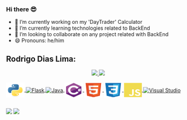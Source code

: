 ### Hi there 😎

- 🔭 I’m currently working on my 'DayTrader' Calculator
- 🌱 I’m currently learning technologies related to BackEnd
- 👯 I’m looking to collaborate on any project related with BackEnd
- 😄 Pronouns: he/him

## Rodrigo Dias Lima: 
<div align="center">
  <a href="https://github.com/rodrigodiaslima1">
  <img height="170em" src="https://github-readme-stats.vercel.app/api?username=rodrigodiaslima1&show_icons=true&theme=algolia&include_all_commits=true&count_private=true"/>
  <img height="170em" src="https://github-readme-stats.vercel.app/api/top-langs/?username=rodrigodiaslima1&layout=compact&langs_count=7&theme=algolia"/>
</div>
  
<div style="display: inline_block"><br>
  <img align="center" alt="Python" height="40" width="50" src="https://raw.githubusercontent.com/devicons/devicon/master/icons/python/python-original.svg">
  <img align="center" alt="Flask" height="40" width="50" src="https://cdn.jsdelivr.net/gh/devicons/devicon/icons/flask/flask-original-wordmark.svg" />
  <img align="center" alt="Java" height="40" width="50" src="https://cdn.jsdelivr.net/gh/devicons/devicon/icons/java/java-original-wordmark.svg" />
  <img align="center" alt="C#" height="40" width="50" src="https://raw.githubusercontent.com/devicons/devicon/master/icons/csharp/csharp-original.svg">
  <img align="center" alt="HTML" height="40" width="50" src="https://raw.githubusercontent.com/devicons/devicon/master/icons/html5/html5-original.svg">
  <img align="center" alt="CSS" height="40" width="50" src="https://raw.githubusercontent.com/devicons/devicon/master/icons/css3/css3-original.svg">
  <img align="center" alt="JavaScript" height="40" width="50" src="https://raw.githubusercontent.com/devicons/devicon/master/icons/javascript/javascript-plain.svg">
  <img align="center" alt="Visual Studio" height="40" width="50" img src="https://cdn.jsdelivr.net/gh/devicons/devicon/icons/visualstudio/visualstudio-plain.svg" />
</div>
  
  ##
 
<div> 
  <a href = "mailto:rodrigodiaslima1@gmail.com"><img src="https://img.shields.io/badge/-Gmail-%23333?style=for-the-badge&logo=gmail&logoColor=white" target="_blank"></a>
  <a href="https://www.linkedin.com/in/rodrigo-dias-lima-1a0191200/" target="_blank"><img src="https://img.shields.io/badge/-LinkedIn-%230077B5?style=for-the-badge&logo=linkedin&logoColor=white" target="_blank"></a> 
 
</div>
